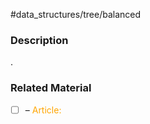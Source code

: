 #data_structures/tree/balanced

### Description

.
### Related Material

- [ ] – <font color="orange"> Article: </font>
